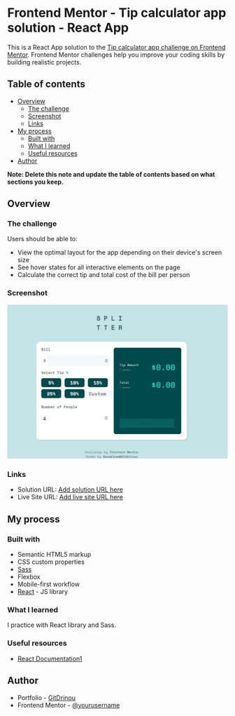 # Frontend Mentor - Tip calculator app solution - React App

This is a React App solution to the [Tip calculator app challenge on Frontend Mentor](https://www.frontendmentor.io/challenges/tip-calculator-app-ugJNGbJUX). Frontend Mentor challenges help you improve your coding skills by building realistic projects.

## Table of contents

- [Overview](#overview)
  - [The challenge](#the-challenge)
  - [Screenshot](#screenshot)
  - [Links](#links)
- [My process](#my-process)
  - [Built with](#built-with)
  - [What I learned](#what-i-learned)
  - [Useful resources](#useful-resources)
- [Author](#author)

**Note: Delete this note and update the table of contents based on what sections you keep.**

## Overview

### The challenge

Users should be able to:

- View the optimal layout for the app depending on their device's screen size
- See hover states for all interactive elements on the page
- Calculate the correct tip and total cost of the bill per person

### Screenshot

![](./screenshot.jpg)


### Links

- Solution URL: [Add solution URL here](https://github.com/GitDrinou/FM-Tip-Calculator-React-App.git)
- Live Site URL: [Add live site URL here](https://fm-tip-calculator.pages.dev/)

## My process

### Built with

- Semantic HTML5 markup
- CSS custom properties
- [Sass](https://sass-lang.com/)
- Flexbox
- Mobile-first workflow
- [React](https://reactjs.org/) - JS library

### What I learned

I practice with React library and Sass.

### Useful resources

- [React Documentation1](https://fr.reactjs.org/docs/getting-started.html)

## Author

- Portfolio - [GitDrinou](https://gitdrinou.github.io/)
- Frontend Mentor - [@yourusername](https://www.frontendmentor.io/profile/yourusername)
